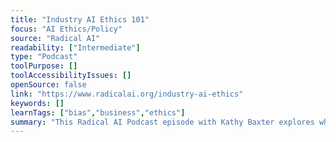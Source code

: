 ```yaml
---
title: "Industry AI Ethics 101"
focus: "AI Ethics/Policy"
source: "Radical AI"
readability: ["Intermediate"]
type: "Podcast"
toolPurpose: []
toolAccessibilityIssues: []
openSource: false
link: "https://www.radicalai.org/industry-ai-ethics"
keywords: []
learnTags: ["bias","business","ethics"]
summary: "This Radical AI Podcast episode with Kathy Baxter explores what designing ethical AI actually entails. "
---
```


